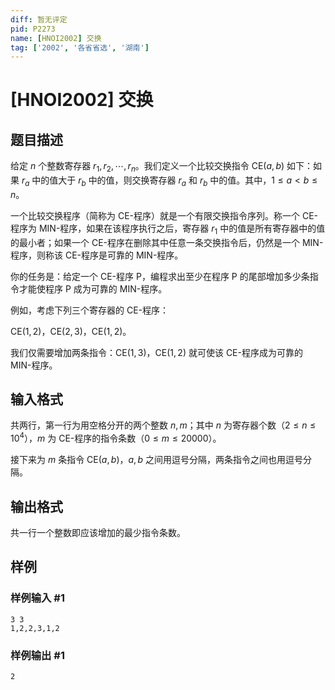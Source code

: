```yaml
---
diff: 暂无评定
pid: P2273
name: [HNOI2002] 交换
tag: ['2002', '各省省选', '湖南']
---
```

# [HNOI2002] 交换
## 题目描述

给定 $n$ 个整数寄存器 $r_1,r_2,\cdots,r_n$。我们定义一个比较交换指令 $\text{CE}(a,b)$ 如下：如果 $r_a$ 中的值大于 $r_b$ 中的值，则交换寄存器 $r_a$ 和 $r_b$ 中的值。其中，$1\leq a<b\leq n$。

一个比较交换程序（简称为 CE-程序）就是一个有限交换指令序列。称一个 CE-程序为 MIN-程序，如果在该程序执行之后，寄存器 $r_1$ 中的值是所有寄存器中的值的最小者；如果一个 CE-程序在删除其中任意一条交换指令后，仍然是一个 MIN-程序，则称该 CE-程序是可靠的 MIN-程序。

你的任务是：给定一个 CE-程序 P，编程求出至少在程序 P 的尾部增加多少条指令才能使程序 P 成为可靠的 MIN-程序。

例如，考虑下列三个寄存器的 CE-程序：

$\text{CE}(1, 2)$，$\text{CE}(2, 3)$，$\text{CE}(1, 2)$。

我们仅需要增加两条指令：$\text{CE}(1, 3)$，$\text{CE}(1, 2)$ 就可使该 CE-程序成为可靠的 MIN-程序。
## 输入格式

共两行，第一行为用空格分开的两个整数 $n,m$；其中 $n$ 为寄存器个数（$2\leq n\leq 10 ^ 4$），$m$ 为 CE-程序的指令条数（$0\leq m\leq20000$）。

接下来为 $m$ 条指令 $\text{CE}(a,b)$，$a,b$ 之间用逗号分隔，两条指令之间也用逗号分隔。
## 输出格式

共一行一个整数即应该增加的最少指令条数。
## 样例

### 样例输入 #1
```
3 3
1,2,2,3,1,2

```
### 样例输出 #1
```
2
```
